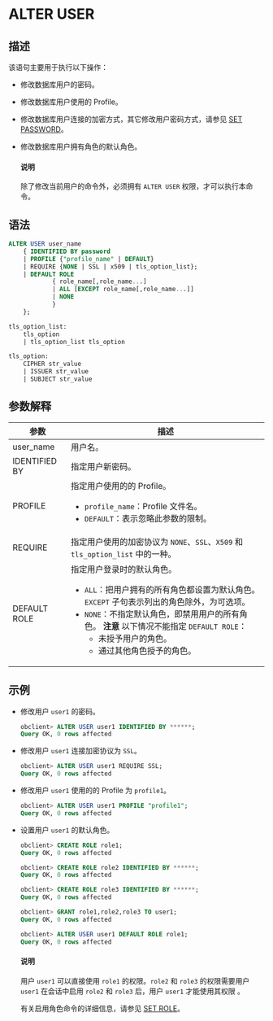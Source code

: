 # ALTER USER

## 描述

该语句主要用于执行以下操作：

* 修改数据库用户的密码。

* 修改数据库用户使用的 Profile。

* 修改数据库用户连接的加密方式，其它修改用户密码方式，请参见 [SET PASSWORD](../300.dcl-of-oracle-mode/1300.set-password-of-oracle-mode.md)。

* 修改数据库用户拥有角色的默认角色。

  <main id="notice" type='explain'>
    <h4>说明</h4>
    <p>除了修改当前用户的命令外，必须拥有 <code>ALTER USER</code> 权限，才可以执行本命令。</p>
  </main>

## 语法

```sql
ALTER USER user_name 
    { IDENTIFIED BY password
    | PROFILE {"profile_name" | DEFAULT}
    | REQUIRE {NONE | SSL | x509 | tls_option_list}; 
    | DEFAULT ROLE 
            { role_name[,role_name...]
            | ALL [EXCEPT role_name[,role_name...]]
            | NONE
            }
    };

tls_option_list:
    tls_option
    | tls_option_list tls_option

tls_option:
    CIPHER str_value
    | ISSUER str_value
    | SUBJECT str_value
```

## 参数解释

|      参数     |       描述        |
|---------------|------------------|
| user_name     | 用户名。|
| IDENTIFIED BY | 指定用户新密码。|
| PROFILE       | 指定用户使用的的 Profile。 <ul><li> `profile_name`：Profile 文件名。    </li><li> `DEFAULT`：表示忽略此参数的限制。</li></ul> |
| REQUIRE       | 指定用户使用的加密协议为 `NONE`、`SSL`、`X509` 和 `tls_option_list` 中的一种。|
| DEFAULT ROLE  | 指定用户登录时的默认角色。 <ul><li> `ALL`：把用户拥有的所有角色都设置为默认角色。 `EXCEPT` 子句表示列出的角色除外，为可选项。    </li><li> `NONE`：不指定默认角色，即禁用用户的所有角色。    **注意**  以下情况不能指定 `DEFAULT ROLE`： <ul><li> 未授予用户的角色。    </li><li> 通过其他角色授予的角色。 </li></ul>    |

## 示例

* 修改用户 `user1` 的密码。

  ```sql
  obclient> ALTER USER user1 IDENTIFIED BY ******;
  Query OK, 0 rows affected
  ```

* 修改用户 `user1` 连接加密协议为 `SSL`。

  ```sql
  obclient> ALTER USER user1 REQUIRE SSL;
  Query OK, 0 rows affected
  ```

* 修改用户 `user1` 使用的的 Profile 为 `profile1`。

  ```sql
  obclient> ALTER USER user1 PROFILE "profile1";
  Query OK, 0 rows affected
  ```

* 设置用户 `user1` 的默认角色。

  ```sql
  obclient> CREATE ROLE role1;
  Query OK, 0 rows affected
  
  obclient> CREATE ROLE role2 IDENTIFIED BY ******;
  Query OK, 0 rows affected
  
  obclient> CREATE ROLE role3 IDENTIFIED BY ******;
  Query OK, 0 rows affected
  
  obclient> GRANT role1,role2,role3 TO user1;
  Query OK, 0 rows affected
  
  obclient> ALTER USER user1 DEFAULT ROLE role1;
  Query OK, 0 rows affected
  ```

  <main id="notice" type='explain'>
    <h4>说明</h4>
    <p>用户 <code>user1</code> 可以直接使用 <code>role1</code> 的权限。<code>role2</code> 和 <code>role3</code> 的权限需要用户 <code>user1</code> 在会话中启用 <code>role2</code> 和 <code>role3</code> 后，用户 <code>user1</code> 才能使用其权限 。</p>
  </main>

  有关启用角色命令的详细信息，请参见 [SET ROLE](../300.dcl-of-oracle-mode/1400.set-role-of-oracle-mode.md)。
